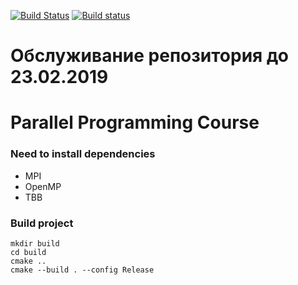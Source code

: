[![Build Status](https://travis-ci.com/learning-process/parallel_programming_course.svg?branch=master)](https://travis-ci.com/learning-process/parallel_programming_course)
[![Build status](https://ci.appveyor.com/api/projects/status/t46nd9gyt7iirdy8/branch/master?svg=true)](https://ci.appveyor.com/project/allnes/parallel-programming-course/branch/master)

# Обслуживание репозитория до 23.02.2019
# Parallel Programming Course
### Need to install dependencies
* MPI
* OpenMP
* TBB
### Build project
```
mkdir build
cd build
cmake ..
cmake --build . --config Release
```
